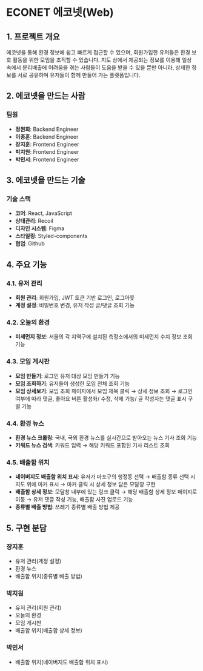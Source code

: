 # ECONET 에코넷(Web)

## 1. 프로젝트 개요
에코넷을 통해 환경 정보에 쉽고 빠르게 접근할 수 있으며, 회원가입한 유저들은 환경 보호 활동을 위한 모임을 조직할 수 있습니다. 
지도 상에서 제공되는 정보를 이용해 일상 속에서 분리배출에 어려움을 겪는 사람들이 도움을 받을 수 있을 뿐만 아니라, 상세한 정보를 서로 공유하며 유저들이 함께 만들어 가는 플랫폼입니다.

## 2. 에코넷을 만드는 사람

### 팀원
- **정원희**: Backend Engineer
- **이종훈**: Backend Engineer
- **장지훈**: Frontend Engineer
- **박지원**: Frontend Engineer
- **박민서**: Frontend Engineer

## 3. 에코넷을 만드는 기술

### 기술 스택
- **코어**: React, JavaScript
- **상태관리**: Recoil
- **디자인 시스템**: Figma
- **스타일링**: Styled-components
- **협업**: Github

## 4. 주요 기능

### 4.1. 유저 관리
- **회원 관리**: 회원가입, JWT 토큰 기반 로그인, 로그아웃
- **계정 설정**: 비밀번호 변경, 유저 작성 글/댓글 조회 기능

### 4.2. 오늘의 환경
- **미세먼지 정보**: 서울의 각 지역구에 설치된 측정소에서의 미세먼지 수치 정보 조회 기능

### 4.3. 모임 게시판
- **모임 만들기**: 로그인 유저 대상 모임 만들기 기능
- **모임 조회하기**: 유저들이 생성한 모임 전체 조회 기능
- **모임 상세보기**: 모임 조회 페이지에서 모임 제목 클릭 → 상세 정보 조회 → 로그인 여부에 따라 댓글, 좋아요 버튼 활성화/ 수정, 삭제 가능/ 글 작성자는 댓글 표시 구별 기능

### 4.4. 환경 뉴스
- **환경 뉴스 크롤링**: 국내, 국외 환경 뉴스를 실시간으로 받아오는 뉴스 기사 조회 기능
- **키워드 뉴스 검색**: 키워드 입력 → 해당 키워드 포함된 기사 리스트 조회

### 4.5. 배출함 위치
- **네이버지도 배출함 위치 표시**: 유저가 마포구의 행정동 선택 → 배출함 종류 선택 시 지도 위에 마커 표시 → 마커 클릭 시 상세 정보 담은 모달창 구현
- **배출함 상세 정보**: 모달창 내부에 있는 링크 클릭 → 해당 배출함 상세 정보 페이지로 이동 → 유저 댓글 작성 기능, 배출함 사진 업로드 기능
- **종류별 배출 방법**: 쓰레기 종류별 배출 방법 제공

## 5. 구현 분담

### 장지훈
- 유저 관리(계정 설정)
- 환경 뉴스
- 배출함 위치(종류별 배출 방법)

### 박지원
- 유저 관리(회원 관리)
- 오늘의 환경
- 모임 게시판
- 배출함 위치(배출함 상세 정보)

### 박민서
- 배출함 위치(네이버지도 배출함 위치 표시)
